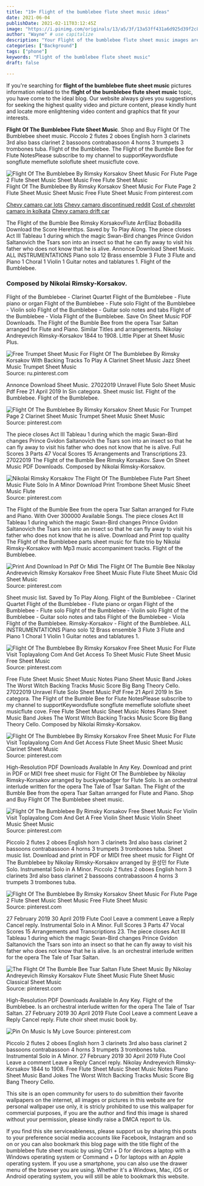 ```yaml
---
title: "19+ Flight of the bumblebee flute sheet music ideas"
date: 2021-06-04
publishDate: 2021-02-11T03:12:45Z
image: "https://i.pinimg.com/originals/13/a5/3f/13a53ff431a6d925d39f2c80662c6ed4.png"
author: "Wayne" # use capitalize
description: "Your Flight of the bumblebee flute sheet music images are available. Flight of the bumblebee flute sheet music are a topic that is being searched for and liked by netizens now. You can Get the Flight of the bumblebee flute sheet music files here. Get all free vectors."
categories: ["Background"]
tags: ["phone"]
keywords: "Flight of the bumblebee flute sheet music"
draft: false

---
```


If you're searching for **flight of the bumblebee flute sheet music** pictures information related to the **flight of the bumblebee flute sheet music** topic, you have come to the ideal  blog.  Our website always  gives you  suggestions  for seeking  the highest  quality video and picture  content, please kindly hunt and locate more enlightening video content and graphics  that fit your interests.

**Flight Of The Bumblebee Flute Sheet Music**. Shop and Buy Flight Of The Bumblebee sheet music. Piccolo 2 flutes 2 oboes English horn 3 clarinets 3rd also bass clarinet 2 bassoons contrabassoon 4 horns 3 trumpets 3 trombones tuba. Flight of the Bumblebee. The Flight of the Bumble Bee for Flute NotesPlease subscribe to my channel to supportKeywordsflute songflute memeflute soloflute sheet musicflute cove.

![Flight Of The Bumblebee By Rimsky Korsakov Sheet Music For Flute Page 2 Flute Sheet Music Sheet Music Free Flute Sheet Music](https://i.pinimg.com/originals/6e/78/d4/6e78d43b0b806a148109a5e727e00ff8.png "Flight Of The Bumblebee By Rimsky Korsakov Sheet Music For Flute Page 2 Flute Sheet Music Sheet Music Free Flute Sheet Music")
Flight Of The Bumblebee By Rimsky Korsakov Sheet Music For Flute Page 2 Flute Sheet Music Sheet Music Free Flute Sheet Music From pinterest.com

[Chevy camaro car lots](/chevy-camaro-car-lots/)
[Chevy camaro discontinued reddit](/chevy-camaro-discontinued-reddit/)
[Cost of chevrolet camaro in kolkata](/cost-of-chevrolet-camaro-in-kolkata/)
[Chevy camaro drift car](/chevy-camaro-drift-car/)

The Flight of the Bumble Bee Rimsky KorsakovFlute ArrEliaz Bobadilla Download the Score Herehttps. Saved by To Play Along. The piece closes Act III Tableau 1 during which the magic Swan-Bird changes Prince Gvidon Saltanovich the Tsars son into an insect so that he can fly away to visit his father who does not know that he is alive. Annonce Download Sheet Music. ALL INSTRUMENTATIONS Piano solo 12 Brass ensemble 3 Flute 3 Flute and Piano 1 Choral 1 Violin 1 Guitar notes and tablatures 1. Flight of the Bumblebee.

### Composed by Nikolai Rimsky-Korsakov.

Flight of the Bumblebee - Clarinet Quartet Flight of the Bumblebee - Flute piano or organ Flight of the Bumblebee - Flute solo Flight of the Bumblebee - Violin solo Flight of the Bumblebee - Guitar solo notes and tabs Flight of the Bumblebee - Viola Flight of the Bumblebee. Save On Sheet Music PDF Downloads. The Flight of the Bumble Bee from the opera Tsar Saltan arranged for Flute and Piano. Similar Titles and arrangements. Nikolay Andreyevich Rimsky-Korsakov 1844 to 1908. Little Piper at Sheet Music Plus.


![Free Trumpet Sheet Music For Flight Of The Bumblebee By Rimsky Korsakov With Backing Tracks To Play A Clarinet Sheet Music Jazz Sheet Music Trumpet Sheet Music](https://i.pinimg.com/originals/a7/ac/9f/a7ac9f1d1bd5a37e3c674e1a90857894.jpg "Free Trumpet Sheet Music For Flight Of The Bumblebee By Rimsky Korsakov With Backing Tracks To Play A Clarinet Sheet Music Jazz Sheet Music Trumpet Sheet Music")
Source: ru.pinterest.com

Annonce Download Sheet Music. 27022019 Unravel Flute Solo Sheet Music Pdf Free 21 April 2019 In Sin categora. Sheet music list. Flight of the Bumblebee. Flight of the Bumblebee.

![Flight Of The Bumblebee By Rimsky Korsakov Sheet Music For Trumpet Page 2 Clarinet Sheet Music Trumpet Sheet Music Sheet Music](https://i.pinimg.com/originals/e5/f8/39/e5f839eb7cd3d217eaa7e40372b4d13d.png "Flight Of The Bumblebee By Rimsky Korsakov Sheet Music For Trumpet Page 2 Clarinet Sheet Music Trumpet Sheet Music Sheet Music")
Source: pinterest.com

The piece closes Act III Tableau 1 during which the magic Swan-Bird changes Prince Gvidon Saltanovich the Tsars son into an insect so that he can fly away to visit his father who does not know that he is alive. Full Scores 3 Parts 47 Vocal Scores 15 Arrangements and Transcriptions 23. 27022019 The Flight of the Bumble Bee Rimsky Korsakov. Save On Sheet Music PDF Downloads. Composed by Nikolai Rimsky-Korsakov.

![Nikolai Rimsky Korsakov The Flight Of The Bumblebee Flute Part Sheet Music Flute Solo In A Minor Download Print Trombone Sheet Music Sheet Music Flute](https://i.pinimg.com/originals/65/67/8d/65678d37b465ddd00db06c6ddeea67a5.gif "Nikolai Rimsky Korsakov The Flight Of The Bumblebee Flute Part Sheet Music Flute Solo In A Minor Download Print Trombone Sheet Music Sheet Music Flute")
Source: pinterest.com

The Flight of the Bumble Bee from the opera Tsar Saltan arranged for Flute and Piano. With Over 300000 Available Songs. The piece closes Act III Tableau 1 during which the magic Swan-Bird changes Prince Gvidon Saltanovich the Tsars son into an insect so that he can fly away to visit his father who does not know that he is alive. Download and Print top quality The Flight of the Bumblebee parts sheet music for flute trio by Nikolai Rimsky-Korsakov with Mp3 music accompaniment tracks. Flight of the Bumblebee.

![Print And Download In Pdf Or Midi The Flight Of The Bumble Bee Nikolay Andrevevich Rimsky Korsakov Free Sheet Music Flute Flute Sheet Music Old Sheet Music](https://i.pinimg.com/originals/6f/9e/8c/6f9e8c869e3b091a245012e714bab9d6.jpg "Print And Download In Pdf Or Midi The Flight Of The Bumble Bee Nikolay Andrevevich Rimsky Korsakov Free Sheet Music Flute Flute Sheet Music Old Sheet Music")
Source: pinterest.com

Sheet music list. Saved by To Play Along. Flight of the Bumblebee - Clarinet Quartet Flight of the Bumblebee - Flute piano or organ Flight of the Bumblebee - Flute solo Flight of the Bumblebee - Violin solo Flight of the Bumblebee - Guitar solo notes and tabs Flight of the Bumblebee - Viola Flight of the Bumblebee. Rimsky-Korsakov - Flight of the Bumblebee. ALL INSTRUMENTATIONS Piano solo 12 Brass ensemble 3 Flute 3 Flute and Piano 1 Choral 1 Violin 1 Guitar notes and tablatures 1.

![Flight Of The Bumblebee By Rimsky Korsakov Free Sheet Music For Flute Visit Toplayalong Com And Get Access To Sheet Music Flute Sheet Music Free Sheet Music](https://i.pinimg.com/474x/b6/6c/11/b66c11e5ad22c8f34a079d20148b0d58.jpg "Flight Of The Bumblebee By Rimsky Korsakov Free Sheet Music For Flute Visit Toplayalong Com And Get Access To Sheet Music Flute Sheet Music Free Sheet Music")
Source: pinterest.com

Free Flute Sheet Music Sheet Music Notes Piano Sheet Music Band Jokes The Worst Witch Backing Tracks Music Score Big Bang Theory Cello. 27022019 Unravel Flute Solo Sheet Music Pdf Free 21 April 2019 In Sin categora. The Flight of the Bumble Bee for Flute NotesPlease subscribe to my channel to supportKeywordsflute songflute memeflute soloflute sheet musicflute cove. Free Flute Sheet Music Sheet Music Notes Piano Sheet Music Band Jokes The Worst Witch Backing Tracks Music Score Big Bang Theory Cello. Composed by Nikolai Rimsky-Korsakov.

![Flight Of The Bumblebee By Rimsky Korsakov Free Sheet Music For Flute Visit Toplayalong Com And Get Access Flute Sheet Music Sheet Music Clarinet Sheet Music](https://i.pinimg.com/736x/fa/54/35/fa543564c155082aaa8e16c085f1b40b.jpg "Flight Of The Bumblebee By Rimsky Korsakov Free Sheet Music For Flute Visit Toplayalong Com And Get Access Flute Sheet Music Sheet Music Clarinet Sheet Music")
Source: pinterest.com

High-Resolution PDF Downloads Available In Any Key. Download and print in PDF or MIDI free sheet music for Flight Of The Bumblebee by Nikolay Rimsky-Korsakov arranged by buckywbadger for Flute Solo. Is an orchestral interlude written for the opera The Tale of Tsar Saltan. The Flight of the Bumble Bee from the opera Tsar Saltan arranged for Flute and Piano. Shop and Buy Flight Of The Bumblebee sheet music.

![Flight Of The Bumblebee By Rimsky Korsakov Free Sheet Music For Violin Visit Toplayalong Com And Get A Free Violin Sheet Music Violin Sheet Music Sheet Music](https://i.pinimg.com/originals/61/ee/07/61ee076b6831a9b9cb68dff1e1364338.png "Flight Of The Bumblebee By Rimsky Korsakov Free Sheet Music For Violin Visit Toplayalong Com And Get A Free Violin Sheet Music Violin Sheet Music Sheet Music")
Source: pinterest.com

Piccolo 2 flutes 2 oboes English horn 3 clarinets 3rd also bass clarinet 2 bassoons contrabassoon 4 horns 3 trumpets 3 trombones tuba. Sheet music list. Download and print in PDF or MIDI free sheet music for Flight Of The Bumblebee by Nikolay Rimsky-Korsakov arranged by 윤성민 for Flute Solo. Instrumental Solo in A Minor. Piccolo 2 flutes 2 oboes English horn 3 clarinets 3rd also bass clarinet 2 bassoons contrabassoon 4 horns 3 trumpets 3 trombones tuba.

![Flight Of The Bumblebee By Rimsky Korsakov Sheet Music For Flute Page 2 Flute Sheet Music Sheet Music Free Flute Sheet Music](https://i.pinimg.com/originals/6e/78/d4/6e78d43b0b806a148109a5e727e00ff8.png "Flight Of The Bumblebee By Rimsky Korsakov Sheet Music For Flute Page 2 Flute Sheet Music Sheet Music Free Flute Sheet Music")
Source: pinterest.com

27 February 2019 30 April 2019 Flute Cool Leave a comment Leave a Reply Cancel reply. Instrumental Solo in A Minor. Full Scores 3 Parts 47 Vocal Scores 15 Arrangements and Transcriptions 23. The piece closes Act III Tableau 1 during which the magic Swan-Bird changes Prince Gvidon Saltanovich the Tsars son into an insect so that he can fly away to visit his father who does not know that he is alive. Is an orchestral interlude written for the opera The Tale of Tsar Saltan.

![The Flight Of The Bumble Bee Tsar Saltan Flute Sheet Music By Nikolay Andreyevich Rimsky Korsakov Flute Sheet Music Flute Sheet Music Classical Sheet Music](https://i.pinimg.com/originals/12/f1/14/12f11444c1c90e90828f2c1e76967a05.gif "The Flight Of The Bumble Bee Tsar Saltan Flute Sheet Music By Nikolay Andreyevich Rimsky Korsakov Flute Sheet Music Flute Sheet Music Classical Sheet Music")
Source: pinterest.com

High-Resolution PDF Downloads Available In Any Key. Flight of the Bumblebee. Is an orchestral interlude written for the opera The Tale of Tsar Saltan. 27 February 2019 30 April 2019 Flute Cool Leave a comment Leave a Reply Cancel reply. Flute choir sheet music book by.

![Pin On Music Is My Love](https://i.pinimg.com/originals/13/a5/3f/13a53ff431a6d925d39f2c80662c6ed4.png "Pin On Music Is My Love")
Source: pinterest.com

Piccolo 2 flutes 2 oboes English horn 3 clarinets 3rd also bass clarinet 2 bassoons contrabassoon 4 horns 3 trumpets 3 trombones tuba. Instrumental Solo in A Minor. 27 February 2019 30 April 2019 Flute Cool Leave a comment Leave a Reply Cancel reply. Nikolay Andreyevich Rimsky-Korsakov 1844 to 1908. Free Flute Sheet Music Sheet Music Notes Piano Sheet Music Band Jokes The Worst Witch Backing Tracks Music Score Big Bang Theory Cello.

This site is an open community for users to do submittion their favorite wallpapers on the internet, all images or pictures in this website are for personal wallpaper use only, it is stricly prohibited to use this wallpaper for commercial purposes, if you are the author and find this image is shared without your permission, please kindly raise a DMCA report to Us.

If you find this site serviceableness, please support us by sharing this posts to your preference social media accounts like Facebook, Instagram and so on or you can also bookmark this blog page with the title flight of the bumblebee flute sheet music by using Ctrl + D for devices a laptop with a Windows operating system or Command + D for laptops with an Apple operating system. If you use a smartphone, you can also use the drawer menu of the browser you are using. Whether it's a Windows, Mac, iOS or Android operating system, you will still be able to bookmark this website.
